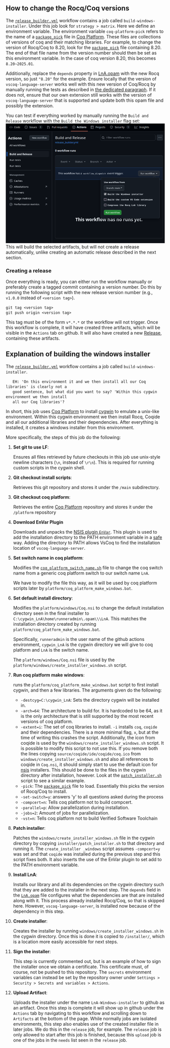 ## How to change the Rocq/Coq versions

The [`release_builder.yml`] workflow contains a job called `build-windows-installer`. Under this job look for `strategy > matrix`. Here we define an environment variable. The environment variable `coq-platform-pick` refers to the name of a [`package_pick`] file in [Coq Platform]. These files are collections of versions of coq and their matching libraries. For example, to change the version of Rocq/Coq to 8.20, look for the [`package_pick`] file containing 8.20. The end of that file name from the version number should then be set as this environment variable. In the case of coq version 8.20, this becomes `8.20~2025.01`.

Additionally, replace the `depends` property in [LnA.opam](/library/LnA.opam) with the new Rocq version, so just `"8.20"` for the example. Ensure locally that the version of `vscoq-language-server` works well with this new version of Coq/Rocq by manually running the tests as described in [the dedicated paragraph](https://github.com/logic-and-applications/rocq-lna/tree/main/library#testing). If it does not, ensure that our own extension still works with the version of `vscoq-language-server` that is supported and update both this opam file and possibly the extension.

You can test if everything worked by manually running the `Build and Release` workflow with the `Build the Windows installer` flag set:
![Manually running the `create installer` workflow](/images/manually-running-build-and-release.png)
This will build the selected artifacts, but will not create a release automatically, unlike creating an automatic release described in the next section.

### Creating a release

Once everything is ready, you can either run the workflow manually or preferably create a tagged commit containing a version number. Do this by running the following script with the new release version number (e.g., `v1.0.0` instead of `<version tag>`).

```shell
git tag <version tag>
git push origin <version tag>
```

This tag must be of the form `v*.*.*` or the workflow will not trigger. Once this workflow is complete, it will have created three artifacts, which will be visible in the `Actions` tab on github. It will also have created a new [Release](https://github.com/logic-and-applications/rocq-lna/releases), containing these artifacts.

## Explanation of building the windows installer

The [`release_builder.yml`] workflow contains a job called `build-windows-installer`.

```
   EH: 'On this environment it and we then install all our Coq libraries' is clearly not a
   good sentence, but what did you want to say? 'Within this cygwin environment we then install
   all our Coq libraries'?
```

In short, this job uses [Coq Platform] to install [cygwin](https://cygwin.com/) to emulate a unix-like environment. Within this cygwin environment we then install Rocq, Coqide and all our additional libraries and their dependencies. After everything is installed, it creates a windows installer from this environment.

More specifically, the steps of this job do the following:

1. **Set git to use LF**:

   Ensures all files retrieved by future checkouts in this job use unix-style newline characters (`\n`, instead of `\r\n`). This is required for running custom scripts in the cygwin shell.

2. **Git checkout install scripts**:

   Retrieves this git repository and stores it under the `/main` subdirectory.

3. **Git checkout coq platform**:

   Retrieves the entire [Coq Platform] repository and stores it under the `/platform` repository

4. **Download EnVar Plugin**

   Downloads and unpacks the [NSIS plugin `EnVar`](https://github.com/GsNSIS/EnVar/). This plugin is used to add the installation directory to the PATH environment variable in a [safe](https://nsis.sourceforge.io/Setting_Environment_Variables) way. Adding the directory to PATH allows VsCoq to find the installation location of `vscoq-language-server`.

5. **Set switch name in coq platform**:

   Modifies the [`coq_platform_switch_name.sh`](https://github.com/coq/platform/blob/main/package_picks/coq_platform_switch_name.sh) file to change the coq switch name from a generic coq platform switch to our switch name `LnA`.

   We have to modify the file this way, as it will be used by coq platform scripts later by `platform/coq_platform_make_windows.bat`.

6. **Set default install directory**:

   Modifies the `platform/windows/Coq.nsi` to change the default installation directory seen in the final installer to `C:\cygwin_LnA\home\runneradmin\.opam\\\LnA`. This matches the installation directory created by running `platform/coq_platform_make_windows.bat`.

   Specifically, `runneradmin` is the user name of the github actions environment, `cygwin_LnA` is the cygwin directory we will give to coq platform and `LnA` is the switch name.

   The `platform/windows/Coq.nsi` file is used by the `platform/windows/create_installer_windows.sh` script.

7. **Run coq platform make windows**:

   runs the `platform/coq_platform_make_windows.bat` script to first install cygwin, and then a few libraries. The arguments given do the following:

   - `-destcyg=C:\cygwin_LnA`: Sets the directory cygwin will be installed in.
   - `-arch=64`: The architecture to build for. It is hardcoded to be 64, as it is the only architecture that is still supported by the most recent versions of coq platform.
   - `-extent=i`: The set of coq libraries to install. `-i` installs `coq`, `coqide` and their dependencies. There is a more minimal flag, `x`, but at the time of writing this crashes the script. Additionally, the icon from coqide is used by the `windows/create_installer_windows.sh` script. It is possible to modify this script to not use this. If you remove both the lines copying `source/coqide/ide/coqide/coq.ico` from `windows/create_installer_windows.sh` and also all references to coqide in `Coq.nsi`, it should simply start to use the default icon for [nsis] installers. This should be done to the files in the cygwin directory after installation, however. Look at the [`patch_installer.sh`] script to see a similar example.
   - `-pick`: The [`package_pick`] file to load. Essentially this picks the version of Rocq/Coq to install.
   - `-set-switch=y`: answers 'y' to all questions asked during the process
   - `-compcert=n`: Tells coq platform not to build compcert.
   - `-parallel=p`: Allow parallelization during installation.
   - `-jobs=2`: Amount of jobs for parallelization.
   - `-vst=n`: Tells coq platform not to build Verified Software Toolchain

8. **Patch installer**:

   Patches the `windows/create_installer_windows.sh` file in the cygwin directory by copying `installer/patch_installer.sh` to that directory and running it. The `create_installer _windows` script assumes `-compcert=y` was set and that `coqide` was installed during the previous step and this script fixes both. It also inserts the use of the EnVar plugin to set add to the PATH environment variable.

9. **Install LnA**:

   Installs our library and all its dependencies on the cygwin directory such that they are added to the installer in the next step. The `depends` field in the [`LnA.opam`](/library/LnA.opam) file configures what the dependencies are that are installed along with it. This process already installed Rocq/Coq, so that is skipped here. However, `vscoq-language-server`, is installed now because of the dependency in this step.

10. **Create installer**:

    Creates the installer by running `windows/create_installer_windows.sh` in the cygwin directory. Once this is done it is copied to `/installer/`, which is a location more easily accessible for next steps.

11. **Sign the installer**:

    This step is currently commented out, but is an example of how to sign the installer once we obtain a certificate. This certificate must, of course, not be pushed to this repository. The `secrets` environment variables can instead be set by the repository owner under `Settings > Security > Secrets and variables > Actions`.

12. **Upload Artifact**:

    Uploads the installer under the name `LnA-Windows-installer` to github as an artifact. Once this step is complete it will show up in github under the `Actions` tab by navigating to this workflow and scrolling down to `Artifacts` at the bottom of the page. While normally jobs are isolated environments, this step also enables use of the created installer file in later jobs. We do this in the `release` job, for example. The `release` job is only allowed to start after this job is finished, because this `upload` job is one of the jobs in the `needs` list seen in the `release` job.

<!-- Links -->

[Coq Platform]: https://github.com/coq/platform
[nsis]: https://nsis.sourceforge.io/Main_Page
[`patch_installer.sh`]: /installer/patch_installer.sh
[`package_pick`]: https://github.com/coq/platform/tree/main/package_picks
[`release_builder.yml`]: /.github/workflows//release_builder.yml
